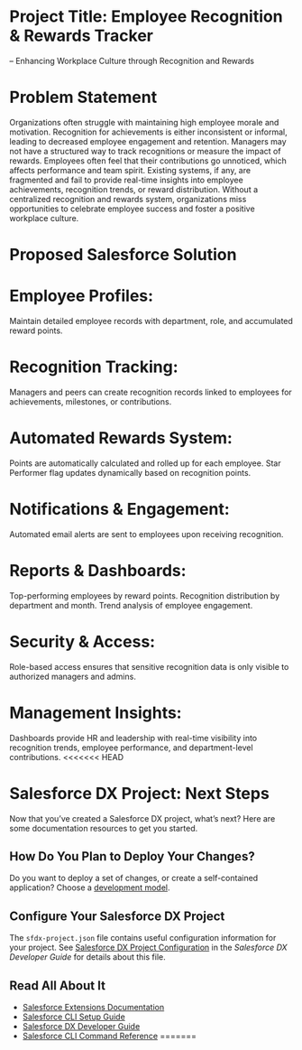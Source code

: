 # Project Title: Employee Recognition & Rewards Tracker

– Enhancing Workplace Culture through Recognition and Rewards

# Problem Statement

Organizations often struggle with maintaining high employee morale and motivation. Recognition for achievements is either inconsistent or informal, leading to decreased employee engagement and retention. Managers may not have a structured way to track recognitions or measure the impact of rewards. Employees often feel that their contributions go unnoticed, which affects performance and team spirit. Existing systems, if any, are fragmented and fail to provide real-time insights into employee achievements, recognition trends, or reward distribution. Without a centralized recognition and rewards system, organizations miss opportunities to celebrate employee success and foster a positive workplace culture.

# Proposed Salesforce Solution

# Employee Profiles: 
Maintain detailed employee records with department, role, and accumulated reward points.

# Recognition Tracking:
 Managers and peers can create recognition records linked to employees for achievements, milestones, or contributions.

# Automated Rewards System:
Points are automatically calculated and rolled up for each employee.
Star Performer flag updates dynamically based on recognition points.

# Notifications & Engagement: 
Automated email alerts are sent to employees upon receiving recognition.

# Reports & Dashboards:
Top-performing employees by reward points.
Recognition distribution by department and month.
Trend analysis of employee engagement.

# Security & Access:
 Role-based access ensures that sensitive recognition data is only visible to authorized managers and admins.

# Management Insights: 
Dashboards provide HR and leadership with real-time visibility into recognition trends, employee performance, and department-level contributions.
<<<<<<< HEAD
# Salesforce DX Project: Next Steps

Now that you’ve created a Salesforce DX project, what’s next? Here are some documentation resources to get you started.

## How Do You Plan to Deploy Your Changes?

Do you want to deploy a set of changes, or create a self-contained application? Choose a [development model](https://developer.salesforce.com/tools/vscode/en/user-guide/development-models).

## Configure Your Salesforce DX Project

The `sfdx-project.json` file contains useful configuration information for your project. See [Salesforce DX Project Configuration](https://developer.salesforce.com/docs/atlas.en-us.sfdx_dev.meta/sfdx_dev/sfdx_dev_ws_config.htm) in the _Salesforce DX Developer Guide_ for details about this file.

## Read All About It

- [Salesforce Extensions Documentation](https://developer.salesforce.com/tools/vscode/)
- [Salesforce CLI Setup Guide](https://developer.salesforce.com/docs/atlas.en-us.sfdx_setup.meta/sfdx_setup/sfdx_setup_intro.htm)
- [Salesforce DX Developer Guide](https://developer.salesforce.com/docs/atlas.en-us.sfdx_dev.meta/sfdx_dev/sfdx_dev_intro.htm)
- [Salesforce CLI Command Reference](https://developer.salesforce.com/docs/atlas.en-us.sfdx_cli_reference.meta/sfdx_cli_reference/cli_reference.htm)
=======

